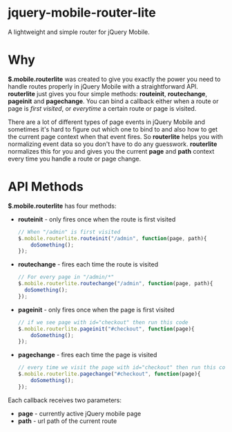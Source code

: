 jquery-mobile-router-lite
=========================
A lightweight and simple router for jQuery Mobile.

Why
=====================
**$.mobile.routerlite** was created to give you exactly the power you need to handle routes properly in jQuery Mobile with a straightforward API. **routerlite** just gives you four simple methods: **routeinit**, **routechange**, **pageinit** and **pagechange**. You can bind a callback either when a route or page is *first visited*, or *everytime* a certain route or page is visited.

There are a lot of different types of page events in jQuery Mobile and sometimes it's hard to figure out which one to bind to and also how to get the current page context when that event fires. So **routerlite** helps you with normalizing event data so you don't have to do any guesswork. **routerlite** normalizes this for you and gives you the current **page** and **path** context every time you handle a route or page change.

API Methods
=====================
**$.mobile.routerlite** has four methods:

* **routeinit** - only fires once when the route is first visited
  ```javascript
  // When "/admin" is first visited
  $.mobile.routerlite.routeinit("/admin", function(page, path){
      doSomething();
  });
  ```
	
* **routechange** - fires each time the route is visited
	```javascript
  // For every page in "/admin/*"
  $.mobile.routerlite.routechange("/admin", function(page, path){
      doSomething();
  });
  ```

* **pageinit** - only fires once when the page is first visited
  ```javascript
  // if we see page with id="checkout" then run this code
  $.mobile.routerlite.pageinit("#checkout", function(page){
      doSomething();
  });
  ```

* **pagechange** - fires each time the page is visited
  ```javascript
  // every time we visit the page with id="checkout" then run this code
  $.mobile.routerlite.pagechange("#checkout", function(page){
      doSomething();
  });
  ```

Each callback receives two parameters:       

* **page** - currently active jQuery mobile page
* **path** - url path of the current route